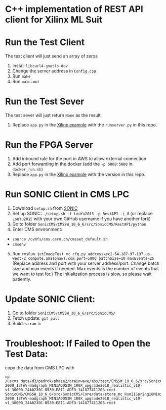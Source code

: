 # C++ implementation of REST API client for Xilinx ML Suit

# Run the Test Client

The test client will just send an array of zeros

1. Install `libcurl4-gnutls-dev`
2. Change the server address in `Config.cpp`
3. Run `make`
4. Run `main.out`

# Run the Test Sever

The test sever will just return `None` as the result

1. Replace `app.py` in the [Xilinx example](https://github.com/Xilinx/ml-suite/blob/master/examples/caffe/REST/app.py) with the `runserver.py` in this repo.


# Run the FPGA Server

1. Add inbound rule for the port in AWS to allow external connection
2. Add port forwarding in the docker (add the `-p 5000:5000` in `docker_run.sh`)
3. Replace `app.py` in the [Xilinx example](https://github.com/Xilinx/ml-suite/blob/master/examples/caffe/REST/app.py) with the version in this repo.

# Run SONIC Client in CMS LPC

1. Download `setup.sh` from [SONIC](https://github.com/LouYu2015/SonicCMS)
2. Set up SONIC: `./setup.sh -f LouYu2015 -p RestAPI -j 8`
  (or replace `LouYu2015` with your own GitHub username if you have another fork)
3. Go to folder `SonicCMS/CMSSW_10_6_6/src/SonicCMS/RestAPI/python`
4. Enter CMS environment:
  * `source /cvmfs/cms.cern.ch/cmsset_default.sh`
  * `cmsenv`
5. Run `cmsRun jetImageTest_mc_cfg.py address=ec2-54-187-97-197.us-west-2.compute.amazonaws.com port=5000 batchSize=10 maxEvents=25` (Replace address and port with your server address/port. Change batch size and max events if needed. Max events is the number of events that we want to test for.) The initialization process is slow, so please wait patiently.

# Update SONIC Client:

1. Go to folder `SonicCMS/CMSSW_10_6_6/src/SonicCMS/`
2. Fetch update: `git pull`
3. Build: `scram b`

# Troubleshoot: If Failed to Open the Test Data:

copy the data from CMS LPC with

```
cp /uscms_data/d3/pedrok/phase2/brainwave/abs/test/CMSSW_10_6_6/src/SonicCMS/Core/data/store_mc_RunIISpring18MiniAOD_BulkGravTohhTohbbhbb_narrow_M-2000_13TeV-madgraph_MINIAODSIM_100X_upgrade2018_realistic_v10-v1_30000_24A0230C-B530-E811-ADE3-14187741120B.root SonicCMS/CMSSW_10_6_6/src/SonicCMS/Core/data/store_mc_RunIISpring18MiniAOD_BulkGravTohhTohbbhbb_narrow_M-2000_13TeV-madgraph_MINIAODSIM_100X_upgrade2018_realistic_v10-v1_30000_24A0230C-B530-E811-ADE3-14187741120B.root
```
